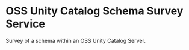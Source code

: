 <!-- SPDX-License-Identifier: CC-BY-4.0 -->
<!-- Copyright Contributors to the Egeria project. -->

# OSS Unity Catalog Schema Survey Service

Survey of a schema within an OSS Unity Catalog Server.